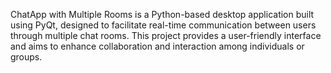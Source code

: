 ChatApp with Multiple Rooms is a Python-based desktop application built using PyQt, designed to facilitate real-time communication between users through multiple chat rooms. 
This project provides a user-friendly interface and aims to enhance collaboration and interaction among individuals or groups.

